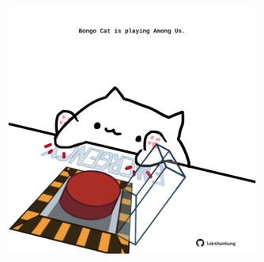 <!-- built at 12/03/2024, 10:00:56 UTC -->
<p align="center">
  <img width="500" height="500" src="./ReadmeImage.svg">
</p>
